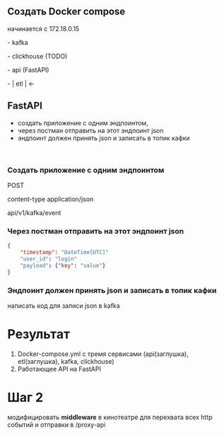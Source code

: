 ## Создать Docker compose

начинается с 172.18.0.15

\- kafka

\- clickhouse (TODO)

\- api (FastAPI)

\- | etl | <-

## FastAPI 

- создать приложение с одним эндпоинтом, 
- через постман отправить на этот эндпоинт json
- эндпоинт должен принять json и записать в топик кафки

&nbsp;

### Создать приложение с одним эндпоинтом

POST 

content-type application/json

api/v1/kafka/event

### Через постман отправить на этот эндпоинт json
```json
{
	"timestamp": "DateTime[UTC]"
	"user_id": "login"
	"payload": {"key": "value"}
}

```

###  Эндпоинт должен принять json и записать в топик кафки

написать код для записи json  в kafka


# Результат

1. Docker-compose.yml с тремя сервисами (api(заглушка), etl(заглушка), kafka, clickhouse)
2.  Работающее API на FastAPI


# Шаг 2
модифицировать **middleware** в кинотеатре для перехвата всех http событий и отправки в /proxy-api